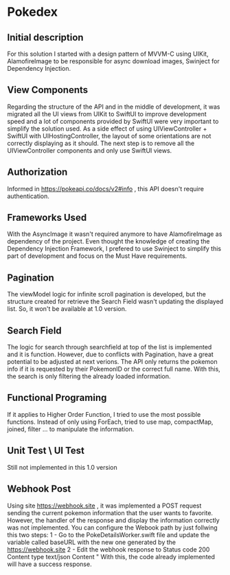 # Pokedex

## Initial description
For this solution I started with a design pattern of MVVM-C using UIKit, AlamofireImage to be responsible for async download images, Swinject for Dependency Injection.

## View Components 
Regarding the structure of the API and in the middle of development, it was migrated all the UI views from UIKit to SwiftUI to improve development speed and a lot of components provided by SwiftUI were very important to simplify the solution used.
As a side effect of using UIViewController + SwiftUI with UIHostingController, the layout of some orientations are not correctly displaying as it should.
The next step is to remove all the UIViewController components and only use SwiftUI views. 

## Authorization
Informed in https://pokeapi.co/docs/v2#info , this API doesn't require authentication. 

## Frameworks Used 
With the AsyncImage it wasn't required anymore to have AlamofireImage as dependency of the project.
Even thought the knowledge of creating the Dependency Injection Framework, I prefered to use Swinject to simplify this part of development and focus on the Must Have requirements.

 ## Pagination
 The viewModel logic for infinite scroll pagination is developed, but the structure created for retrieve the Search Field wasn't updating the displayed list. So, it won't be available at 1.0 version.
 
 ## Search Field
 The logic for search through searchfield at top of the list is implemented and it is function. However, due to conflicts with Pagination, have a great potential to be adjusted at next verions.
 The API only returns the pokemon info if it is requested by their PokemonID or the correct full name. With this, the search is only filtering the already loaded information.
 
 ## Functional Programing
 If it applies to Higher Order Function, I tried to use the most possible functions. Instead of only using ForEach, tried to use map, compactMap, joined, filter ... to manipulate the information.
 
 ## Unit Test \ UI Test
Still not implemented in this 1.0 version

## Webhook Post
Using site https://webhook.site , it was implemented a POST request sending the current pokemon information that the user wants to favorite. However, the handler of the response and display the information correctly was not implemented. 
You can configure the Webook path by just follwing this two steps:
1 - Go to the PokeDetailsWorker.swift file and update the variable called baseURL with the new one generated by the https://webhook.site 
2 - Edit the webhook response to
    Status code 200
    Content type text/json
    Content "
With this, the code already implemented will have a success response.

 
